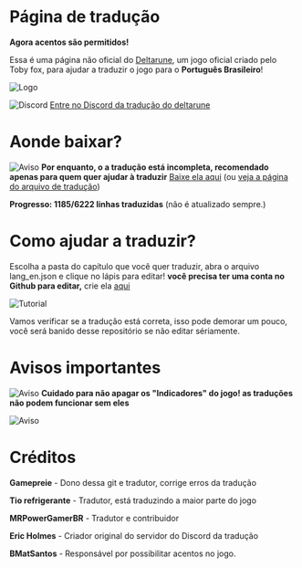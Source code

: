 # Página de tradução

**Agora acentos são permitidos!**

Essa é uma página não oficial do [Deltarune](http://deltarune.com/), um jogo oficial criado pelo Toby fox, para ajudar a traduzir o jogo para o **Português Brasileiro**!

![Logo](https://i.imgur.com/Y7ym2mk.png)

![Discord](https://static.filehorse.com/icons/messaging-and-chat/discord-icon-32.png) [Entre no Discord da tradução do deltarune](https://discord.gg/MBXUw8z)

# Aonde baixar?

![Aviso](https://cdn1.iconfinder.com/data/icons/CrystalClear/32x32/actions/messagebox_warning.png) **Por enquanto, o a tradução está incompleta, recomendado apenas para quem quer ajudar à traduzir** [Baixe ela aqui](https://github.com/Gamepreie/deltarune-traducao/archive/master.zip) (ou [veja a página do arquivo de tradução](https://raw.githubusercontent.com/Gamepreie/deltarune-traducao/master/capitulo%201/lang_en.json))

**Progresso: 1185/6222 linhas traduzidas** (não é atualizado sempre.)

# Como ajudar a traduzir?
Escolha a pasta do capítulo que você quer traduzir, abra o arquivo lang_en.json e clique no lápis para editar! **você precisa ter uma conta no Github para editar,** crie ela [aqui](https://github.com/join)

![Tutorial](https://i.imgur.com/xf67rDv.png)

Vamos verificar se a tradução está correta, isso pode demorar um pouco, você será banido desse repositório se não editar sériamente.

# Avisos importantes

![Aviso](https://cdn1.iconfinder.com/data/icons/CrystalClear/32x32/actions/messagebox_warning.png) **Cuidado para não apagar os "Indicadores" do jogo! as traduções não podem funcionar sem eles**

![Aviso](https://i.imgur.com/CUZkfv8.png)

# Créditos

**Gamepreie** - Dono dessa git e tradutor, corrige erros da tradução

**Tio refrigerante** - Tradutor, está traduzindo a maior parte do jogo

**MRPowerGamerBR** - Tradutor e contribuidor

**Eric Holmes** - Criador original do servidor do Discord da tradução

**BMatSantos** - Responsável por possibilitar acentos no jogo.
